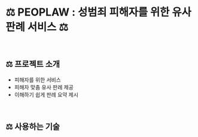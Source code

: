 # ⚖️ PEOPLAW : 성범죄 피해자를 위한 유사 판례 서비스 ⚖️
<br>

## ⚖️ 프로젝트 소개
* 피해자를 위한 서비스
* 피해자 맞춤 유사 판례 제공
* 이해하기 쉽게 판례 요약 제시
<br>

## ⚖️ 사용하는 기술

